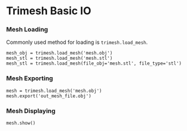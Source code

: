 # Trimesh Basic IO

### Mesh Loading

Commonly used method for loading is `trimesh.load_mesh`.

```
mesh_obj = trimesh.load_mesh('mesh.obj')
mesh_stl = trimesh.load_mesh('mesh.stl')
mesh_stl = trimesh.load_mesh(file_obj='mesh.stl', file_type='stl')
```

### Mesh Exporting

```
mesh = trimesh.load_mesh('mesh.obj')
mesh.export('out_mesh_file.obj')
```

### Mesh Displaying

```
mesh.show()
```

